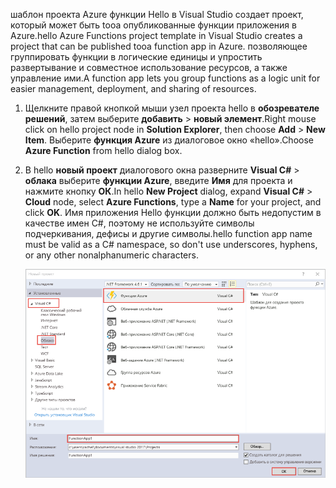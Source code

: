 <span data-ttu-id="f079f-101">шаблон проекта Azure функции Hello в Visual Studio создает проект, который может быть tooa опубликованные функции приложения в Azure.</span><span class="sxs-lookup"><span data-stu-id="f079f-101">hello Azure Functions project template in Visual Studio creates a project that can be published tooa function app in Azure.</span></span> <span data-ttu-id="f079f-102">позволяющее группировать функции в логические единицы и упростить развертывание и совместное использование ресурсов, а также управление ими.</span><span class="sxs-lookup"><span data-stu-id="f079f-102">A function app lets you group functions as a logic unit for easier management, deployment, and sharing of resources.</span></span>   

1. <span data-ttu-id="f079f-103">Щелкните правой кнопкой мыши узел проекта hello в **обозревателе решений**, затем выберите **добавить** > **новый элемент**.</span><span class="sxs-lookup"><span data-stu-id="f079f-103">Right mouse click on hello project node in **Solution Explorer**, then choose **Add** > **New Item**.</span></span> <span data-ttu-id="f079f-104">Выберите **функция Azure** из диалоговое окно «hello».</span><span class="sxs-lookup"><span data-stu-id="f079f-104">Choose **Azure Function** from hello dialog box.</span></span>

2. <span data-ttu-id="f079f-105">В hello **новый проект** диалогового окна разверните **Visual C#** > **облака** выберите **функции Azure**, введите **Имя** для проекта и нажмите кнопку **ОК**.</span><span class="sxs-lookup"><span data-stu-id="f079f-105">In hello **New Project** dialog, expand **Visual C#** > **Cloud** node, select **Azure Functions**, type a **Name** for your project, and click **OK**.</span></span> <span data-ttu-id="f079f-106">Имя приложения Hello функции должно быть недопустим в качестве имен C#, поэтому не используйте символы подчеркивания, дефисы и другие символы.</span><span class="sxs-lookup"><span data-stu-id="f079f-106">hello function app name must be valid as a C# namespace, so don't use underscores, hyphens, or any other nonalphanumeric characters.</span></span> 

    ![Toocreate диалоговое окно нового проекта функция в Visual Studio](./media/functions-vstools-create/functions-vstools-add-new-project.png)
